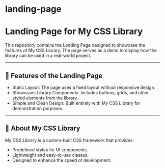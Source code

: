 # landing-page
# Landing Page for My CSS Library

This repository contains the Landing Page designed to showcase the features of My CSS Library. The page serves as a demo to display how the library can be used in a real-world project.

---

## 🌟 Features of the Landing Page

- Static Layout: The page uses a fixed layout without responsive design.
- Showcases Library Components: Includes buttons, grids, and other styled elements from the library.
- Simple and Clean Design: Built entirely with My CSS Library for demonstration purposes.

---

## 📖 About My CSS Library

My CSS Library is a custom-built CSS framework that provides:
- Predefined styles for UI components.
- Lightweight and easy-to-use classes.
- Designed to enhance the speed of development.
